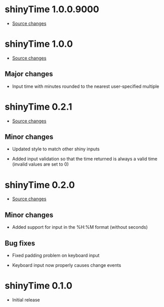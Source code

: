 # shinyTime 1.0.0.9000

- [Source changes](https://github.com/burgerga/shinyTime/compare/v1.0.0...HEAD)

# shinyTime 1.0.0

- [Source changes](https://github.com/burgerga/shinyTime/compare/v0.2.1...v1.0.0)

## Major changes 

- Input time with minutes rounded to the nearest user-specified multiple

# shinyTime 0.2.1

- [Source changes](https://github.com/burgerga/shinyTime/compare/v0.2.0...v0.2.1)

## Minor changes

- Updated style to match other shiny inputs

- Added input validation so that the time returned is always a valid 
time (invalid values are set to 0)

# shinyTime 0.2.0

- [Source changes](https://github.com/burgerga/shinyTime/compare/v0.1.0...v0.2.0)

## Minor changes

- Added support for input in the %H:%M format (without seconds)

## Bug fixes

- Fixed padding problem on keyboard input

- Keyboard input now properly causes change events

# shinyTime 0.1.0

- Initial release
